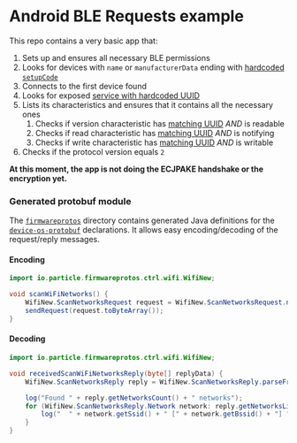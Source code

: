 # Android BLE Requests example

This repo contains a very basic app that:

1. Sets up and ensures all necessary BLE permissions
1. Looks for devices with `name` or `manufacturerData` ending with [hardcoded `setupCode`](https://github.com/particle-iot/AndroidBLEExample/blob/main/app/src/main/java/io/particle/bleexample/MainActivity.java#L50)
1. Connects to the first device found
1. Looks for exposed [service with hardcoded UUID](https://github.com/particle-iot/AndroidBLEExample/blob/main/app/src/main/java/io/particle/bleexample/MainActivity.java#L54)
1. Lists its characteristics and ensures that it contains all the necessary ones
    1. Checks if version characteristic has [matching UUID](https://github.com/particle-iot/AndroidBLEExample/blob/main/app/src/main/java/io/particle/bleexample/MainActivity.java#L57) *AND* is readable
    1. Checks if read characteristic has [matching UUID](https://github.com/particle-iot/AndroidBLEExample/blob/main/app/src/main/java/io/particle/bleexample/MainActivity.java#L56) *AND* is notifying
    1. Checks if write characteristic has [matching UUID](https://github.com/particle-iot/AndroidBLEExample/blob/main/app/src/main/java/io/particle/bleexample/MainActivity.java#L55) *AND* is writable
1. Checks if the protocol version equals `2`

**At this moment, the app is not doing the ECJPAKE handshake or the encryption yet.**

### Generated protobuf module

The [`firmwareprotos`](firmwareprotos) directory contains generated Java definitions for the [`device-os-protobuf`](https://github.com/particle-iot/device-os-protobuf) declarations. It allows easy encoding/decoding of the request/reply messages.

#### Encoding

```java
import io.particle.firmwareprotos.ctrl.wifi.WifiNew;

void scanWiFiNetworks() {
    WifiNew.ScanNetworksRequest request = WifiNew.ScanNetworksRequest.newBuilder().build();
    sendRequest(request.toByteArray());
}
```

#### Decoding

```java
import io.particle.firmwareprotos.ctrl.wifi.WifiNew;

void receivedScanWiFiNetworksReply(byte[] replyData) {
    WifiNew.ScanNetworksReply reply = WifiNew.ScanNetworksReply.parseFrom(replyData);

    log("Found " + reply.getNetworksCount() + " networks");
    for (WifiNew.ScanNetworksReply.Network network: reply.getNetworksList()) {
        log("  " + network.getSsid() + " [" + network.getBssid() + "] " + network.getRssi() + "dB");
    }
}
```